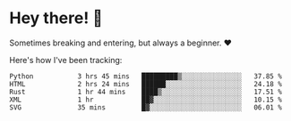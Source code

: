 # Hey there! 👋
Sometimes breaking and entering, but always a beginner. ❤️

Here's how I've been tracking:
<!--START_SECTION:waka-->

```text
Python           3 hrs 45 mins   █████████▒░░░░░░░░░░░░░░░   37.85 %
HTML             2 hrs 24 mins   ██████░░░░░░░░░░░░░░░░░░░   24.18 %
Rust             1 hr 44 mins    ████▒░░░░░░░░░░░░░░░░░░░░   17.51 %
XML              1 hr            ██▓░░░░░░░░░░░░░░░░░░░░░░   10.15 %
SVG              35 mins         █▓░░░░░░░░░░░░░░░░░░░░░░░   06.01 %
```

<!--END_SECTION:waka-->
